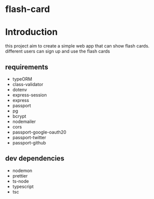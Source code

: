 # flash-card

# Introduction
 this project aim to create a simple web app that can show flash cards.
 different users can sign up and use the flash cards
 

## requirements
- typeORM
- class-validator
- dotenv
- express-session
- express
- passport
- pg
- bcrypt
- nodemailer
- cors
- passport-google-oauth20
- passport-twitter
- passport-github

## dev dependencies
- nodemon
- prettier
- ts-node
- typescript
- tsc
